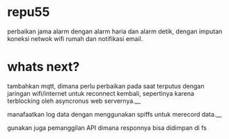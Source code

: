 # repu55
perbaikan jama alarm dengan alarm haria dan alarm detik, dengan imputan koneksi netwok wifi rumah dan notifikasi email.

# whats next?
tambahkan mqtt, dimana perlu perbaikan pada saat terputus dengan jaringan wifi/internet untuk reconnect kembali, sepertinya karena terblocking oleh asyncronus web servernya.__

manafaatkan log data dengan menggunakan spiffs untuk merecord data.__

gunakan juga pemanggilan API dimana responnya bisa didimpan di fs 
